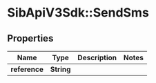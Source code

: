 # SibApiV3Sdk::SendSms

## Properties
Name | Type | Description | Notes
------------ | ------------- | ------------- | -------------
**reference** | **String** |  | 


